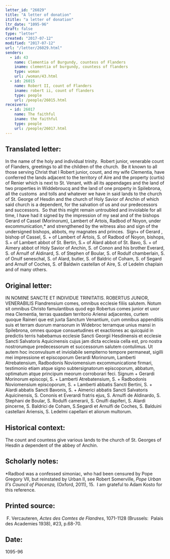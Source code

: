 ```yaml
---
letter_id: "26029"
title: "A letter of donation"
ititle: "a letter of donation"
ltr_date: "1095-96"
draft: false
type: "letter"
created: "2017-07-12"
modified: "2017-07-12"
url: "/letter/26029.html"
senders:
  - id: 43
    name: Clementia of Burgundy, countess of Flanders
    iname: clementia of burgundy, countess of flanders
    type: woman
    url: /woman/43.html
  - id: 26015
    name: Robert II, count of Flanders
    iname: robert ii, count of flanders
    type: people
    url: /people/26015.html
receivers:
  - id: 26017
    name: The faithful
    iname: the faithful
    type: people
    url: /people/26017.html
---
```

<h2> Translated letter:</h2><p>In the name of the holy and individual trinity.&nbsp; Robert junior, venerable count of Flanders, greetings to all the children of the church.&nbsp; Be it known to all those serving Christ that I Robert junior, count, and my wife Clementia, have conferred the lands adjacent to the territory of Aire and the property (curtis) of Renier which is next to St. Venant, with all its appendages and the land of two properties in Widdebroucq and the land of one property in Spilebrona, all the customs&nbsp; and tolls and whatever we have in said lands to the church of St. George of Hesdin and the church of Holy Savior of Anchin of which said church is a dependent, for the salvation of us and our predecessors and successors.&nbsp; So that this might remain untroubled and inviolable for all time, I have had it signed by the impression of my seal and of the bishops Gerard of Cassel (Morinorum), Lambert of Artois, Radbod of Noyon, under excommunication,* and strengthened by the witness also and sign of the undersigned bishops, abbots, my magnates and princes.&nbsp; Sign+ of Gerard , bishop of Cassel, S. + of Lambert of Artois, S. of Radbod of Noyon, bishops, S.+ of Lambert abbot of St. Bertin, S.+ of Alard abbot of St. Bavo, S. + of Aimery abbot of Holy Savior of Anchin, S. of Conon and his brother Everard, S. of Arnulf of Aldinard, S. of Stephen of Boular, S. of Rodulf chamberlain, S. of Onulf seneschal, S. of Alard, butler, S. of Baldric of Coham, S. of Segard and Arnulf of Coches, S. of Baldwin castellan of Aire, S. of Ledelm chaplain and of many others.</p><h2 class="mt-4"> Original letter:</h2><p>IN NOMINE SANCTE ET INDIVIDUE TRINITATIS. ROBERTUS JUNIOR, VENERABILIS Flandrensium comes, omnibus ecclesie filiis salutem. Notum sit omnibus Christo famulantibus quod ego Robertus comes junior et uxor mea Clementia, terras quasdam territorio Ariensi adjacentes, curtem quoque Raineri que est juxta Sanctum Venantium, cum omnibus appenditiis suis et terram duorum mansorum in Widebroc terramque unius mansi in Spilebrona, omnes quoque consuetudines et exactiones ac quicquid in predictis terris habebamus ecclesie Sancti Georgii Hesdinensis et ecclesie Sancti Salvatoris Aquicinensis cujus jam dicta ecclesia cella est, pro nostra nostrorumque predecessorum et successorum salutem contulimus. Ut autem hoc inconvulsum et inviolabile sempiterno tempore permaneat, sigilli mei impressione et episcoporum Gerardi Morinorum, Lamberti Atrebatensium, Radbodonis Noviomensium excommunicatione firmari, testimonio etiam atque signo subtersignatorum episcoporum, abbatum, optimatum atque principum meorum corroborari feci. Signum + Gerardi Morinorum episcopi, S. + Lamberti Atrebatensium, S. + Radbodonis Noviomensium episcoporum, S. + Lamberti abbatis Sancti Bertini, S. + Alardi abbatis Sancti Bavonis, S. + Aimerici abbatis Sancti Salvatoris Aquicinensis, S. Cononis et Everardi fratris ejus, S. Arnulfi de Aldinardo, S. Stephani de Boular, S. Rodulfi camerarii, S. Onulfi dapiferi, S. Alardi pincerne, S. Baldrici de Coham, S.Segardi et Arnulfi de Coches, S. Balduini castellani Ariensis, S. Ledelmi capellani et aliorum multorum.</p><h2 class="mt-4"> Historical context:</h2><p>The count and countess give various lands to the church of St. Georges of Hesdin a dependent of the abbey of Anchin.</p><h2 class="mt-4"> Scholarly notes:</h2><p>*Radbod was a confessed simoniac, who had been censured by Pope Gregory VII, but reinstated by Urban II, see Robert Somerville, <i>Pope Urban II’s Council of Piacenza, </i>(Oxford, 2011),<i> </i>15.&nbsp; I am grateful to Adam Kosto for this reference.</p><h2 class="mt-4"> Printed source:</h2><p>&nbsp;F. Vercauteren,&nbsp;<i>Actes des Comtes de Flandres</i>, 1071-1128 (Brussels:&nbsp; Palais des Academies 1938),&nbsp;#23, p.68-70.&nbsp;</p><h2 class="mt-4"> Date:</h2>1095-96